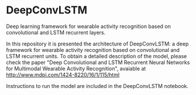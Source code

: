# DeepConvLSTM
Deep learning framework for wearable activity recognition based on convolutional and LSTM recurrent layers.

In this repository it is presented the architecture of DeepConvLSTM: a deep framework for wearable activity recognition based on convolutional and LSTM recurrent units. To obtain a detailed description of the model, please check the paper "Deep Convolutional and LSTM Recurrent Neural Networks for Multimodal Wearable Activity Recognition", avaiable at http://www.mdpi.com/1424-8220/16/1/115/html

Instructions to run the model are included in the DeepConvLSTM notebook.
